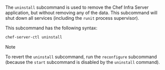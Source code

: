 The `uninstall` subcommand is used to remove the Chef Infra Server
application, but without removing any of the data. This subcommand will
shut down all services (including the `runit` process supervisor).

This subcommand has the following syntax:

``` bash
chef-server-ctl uninstall
```

<div class="admonition-note">

<p class="admonition-note-title">Note</p>

<div class="admonition-note-text">

To revert the `uninstall` subcommand, run the `reconfigure` subcommand
(because the `start` subcommand is disabled by the `uninstall` command).



</div>

</div>